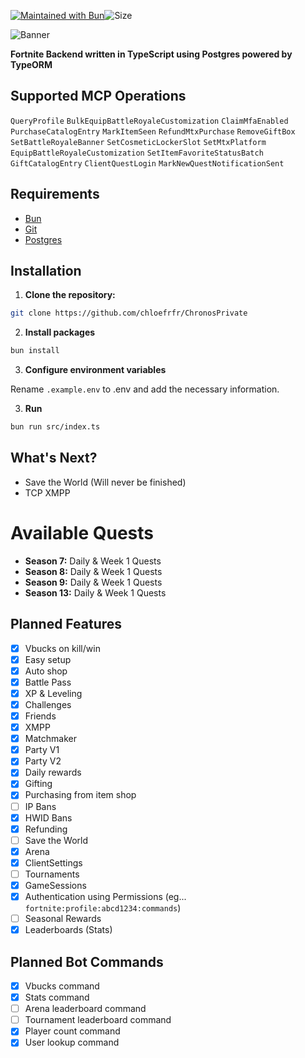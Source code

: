 [![Maintained with Bun](https://img.shields.io/badge/maintained%20with-bun-ac98ff.svg?style=for-the-badge&logo=bun)](https://bun.sh/)![Size](https://img.shields.io/github/repo-size/chloefrfr/ChronosPrivate?label=Size&style=for-the-badge)

![Banner](https://cdn2.unrealengine.com/13br-galaxycup-newsheader-1900x600-1900x600-482668392.jpg)

**Fortnite Backend written in TypeScript using Postgres powered by TypeORM**

## Supported MCP Operations

`QueryProfile` `BulkEquipBattleRoyaleCustomization` `ClaimMfaEnabled` `PurchaseCatalogEntry` `MarkItemSeen` `RefundMtxPurchase` `RemoveGiftBox` `SetBattleRoyaleBanner` `SetCosmeticLockerSlot` `SetMtxPlatform` `EquipBattleRoyaleCustomization` `SetItemFavoriteStatusBatch` `GiftCatalogEntry` `ClientQuestLogin` `MarkNewQuestNotificationSent`

## Requirements

- [Bun](https://bun.sh)
- [Git](https://git-scm.com/downloads)
- [Postgres](https://www.postgresql.org/download/)

## Installation

1. **Clone the repository:**

```bash
git clone https://github.com/chloefrfr/ChronosPrivate
```

2. **Install packages**

```bash
bun install
```

3. **Configure environment variables**

Rename `.example.env` to .env and add the necessary information.

3. **Run**

```bash
bun run src/index.ts
```

## What's Next?

- Save the World (Will never be finished)
- TCP XMPP

# Available Quests

- **Season 7:** Daily & Week 1 Quests
- **Season 8:** Daily & Week 1 Quests
- **Season 9:** Daily & Week 1 Quests
- **Season 13:** Daily & Week 1 Quests

## Planned Features

- [x] Vbucks on kill/win
- [x] Easy setup
- [x] Auto shop
- [x] Battle Pass
- [x] XP & Leveling
- [x] Challenges
- [x] Friends
- [x] XMPP
- [x] Matchmaker
- [x] Party V1
- [x] Party V2
- [x] Daily rewards
- [x] Gifting
- [x] Purchasing from item shop
- [ ] IP Bans
- [x] HWID Bans
- [x] Refunding
- [ ] Save the World
- [x] Arena
- [x] ClientSettings
- [ ] Tournaments
- [x] GameSessions
- [x] Authentication using Permissions (eg... `fortnite:profile:abcd1234:commands`)
- [ ] Seasonal Rewards
- [x] Leaderboards (Stats)

## Planned Bot Commands

- [x] Vbucks command
- [x] Stats command
- [ ] Arena leaderboard command
- [ ] Tournament leaderboard command
- [x] Player count command
- [x] User lookup command
